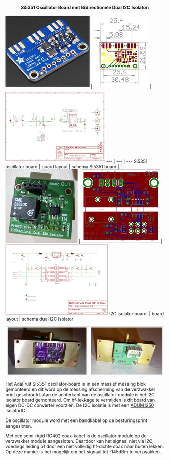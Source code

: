 [//]: # (Table-A with 3-columns/5-lines, table-B with 2-columns/1-line)

<b> <p align="center"> Si5351 Oscillator Board met  Bidirectionele Dual I2C Isolator:</p></b>

[![](Si5351+interface/ada5351.jpg)](Si5351+interface/ada5351.jpg) | 
[![](Si5351+interface/AdaSi5351BrdTN.jpg)](Si5351+interface/AdaSi5351Brd.pdf) | 
[![](Si5351+interface/AdaSi5351SchTN.jpg)](Si5351+interface/AdaSi5351Sch.pdf)
--- | --- | ---
 Si5351 oscillator board | board layout | schema Si5351 board
 |  | 
[![](Si5351+interface/I2CisolatorTN.jpg)](Si5351+interface/I2CisolatorTN.jpg) |  [![](Si5351+interface/BidirectionalDualI2CIsolatorBrdTN.jpg)](Si5351+interface/BidirectionalDualI2CIsolatorBrd.pdf) | [![](Si5351+interface/BidirectionalDualI2CIsolatorSchTN.jpg)](Si5351+interface/BidirectionalDualI2CIsolatorSch.pdf)
I2C isolator board.  | board layout | schema dual I2C isolator
<p></p>

[![](Si5351+interface/OscillatorBlockATN.jpg)](Si5351+interface/OscillatorBlockATN.jpg) | [![](Si5351+interface/OscillatorBlockBTN.jpg)](Si5351+interface/OscillatorBlockBTN.jpg)
---- | ----


Het AdaFruit Si5351 oscillator-board is in een massief messing blok gemonteerd en dit word op de messing afscherming van de verzwakker print geschroefd. 
Aan de achterkant van de oscillator-module is het I2C Isolator board gemonteerd. 
Om hf-lekkage te vermijden is dit board van eigen DC-DC converter voorzien. De I2C isolatie is met een <a href="Si5351+interface/ADUM1250_1251.pdf"> ADUM1250 </a> isolatorIC .
 
De oscillator module word met een bandkabel op de besturingsprint aangesloten.

Met een semi-rigid RG402 coax-kabel is de oscillator module op de verzwakker module aangesloten.
Daardoor kan het signaal niet via I2C, voedings leiding of door een niet volledig hf-dichte coax naar buiten lekken.
Op deze manier is het mogelijk om het signaal tot -145dBm te verzwakken.

[//]: # (This may be the most platform independent comment)
[//]: # (see also https://webapps.stackexchange.com/questions/29602/markdown-to-insert-and-display-an-image-on-github-repo)


